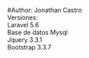 #Author: Jonathan Castro<br>
Versiones:<br>
Laravel 5.6<br>
Base de datos Mysql<br>
Jquery 3.3.1<br>
Bootstrap 3.3.7<br> 
